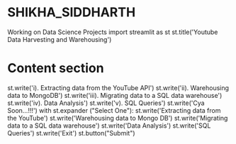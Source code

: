 # SHIKHA_SIDDHARTH
Working on Data Science Projects
import streamlit as st
st.title('Youtube Data Harvesting and Warehousing')
# Content section
st.write('i). Extracting data from the YouTube API') 
st.write('ii). Warehousing data to MongoDB')
st.write('iii). Migrating data to a SQL data warehouse')
st.write('iv). Data Analysis')
st.write('v). SQL Queries')
st.write('Cya Soon...!!!')
with st.expander ("Select One"):
  st.write('Extracting data from the YouTube')
  st.write('Warehousing data to Mongo DB')
  st.write('Migrating data to a SQL data warehouse')
  st.write('Data Analysis')
  st.write('SQL Queries')
  st.write('Exit')
st.button("Submit")
